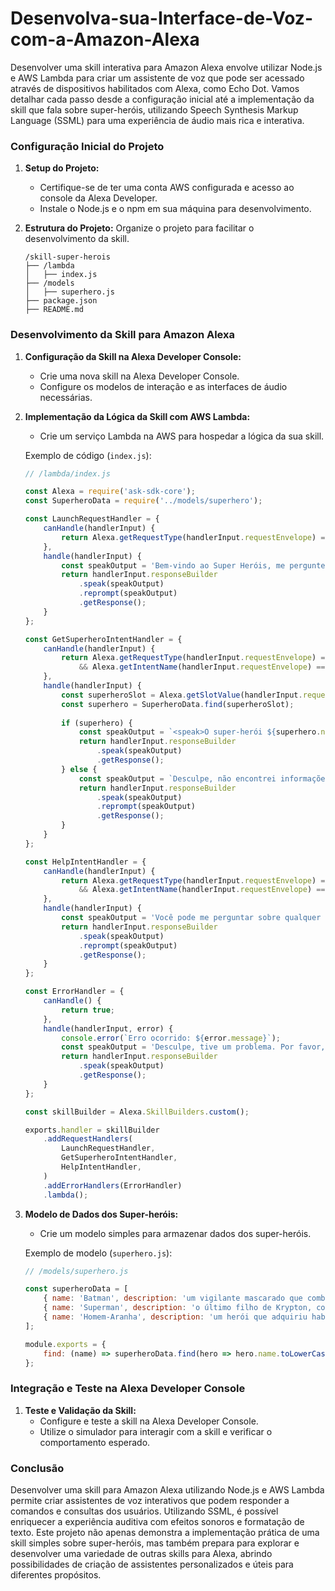 # Desenvolva-sua-Interface-de-Voz-com-a-Amazon-Alexa

Desenvolver uma skill interativa para Amazon Alexa envolve utilizar Node.js e AWS Lambda para criar um assistente de voz que pode ser acessado através de dispositivos habilitados com Alexa, como Echo Dot. Vamos detalhar cada passo desde a configuração inicial até a implementação da skill que fala sobre super-heróis, utilizando Speech Synthesis Markup Language (SSML) para uma experiência de áudio mais rica e interativa.

### Configuração Inicial do Projeto

1. **Setup do Projeto:**
   - Certifique-se de ter uma conta AWS configurada e acesso ao console da Alexa Developer.
   - Instale o Node.js e o npm em sua máquina para desenvolvimento.

2. **Estrutura do Projeto:**
   Organize o projeto para facilitar o desenvolvimento da skill.
   ```
   /skill-super-herois
   ├── /lambda
   │   ├── index.js
   ├── /models
   │   ├── superhero.js
   ├── package.json
   ├── README.md
   ```

### Desenvolvimento da Skill para Amazon Alexa

1. **Configuração da Skill na Alexa Developer Console:**
   - Crie uma nova skill na Alexa Developer Console.
   - Configure os modelos de interação e as interfaces de áudio necessárias.

2. **Implementação da Lógica da Skill com AWS Lambda:**
   - Crie um serviço Lambda na AWS para hospedar a lógica da sua skill.

   Exemplo de código (`index.js`):
   ```javascript
   // /lambda/index.js

   const Alexa = require('ask-sdk-core');
   const SuperheroData = require('../models/superhero');

   const LaunchRequestHandler = {
       canHandle(handlerInput) {
           return Alexa.getRequestType(handlerInput.requestEnvelope) === 'LaunchRequest';
       },
       handle(handlerInput) {
           const speakOutput = 'Bem-vindo ao Super Heróis, me pergunte sobre seu super-herói favorito!';
           return handlerInput.responseBuilder
               .speak(speakOutput)
               .reprompt(speakOutput)
               .getResponse();
       }
   };

   const GetSuperheroIntentHandler = {
       canHandle(handlerInput) {
           return Alexa.getRequestType(handlerInput.requestEnvelope) === 'IntentRequest'
               && Alexa.getIntentName(handlerInput.requestEnvelope) === 'GetSuperheroIntent';
       },
       handle(handlerInput) {
           const superheroSlot = Alexa.getSlotValue(handlerInput.requestEnvelope, 'superhero');
           const superhero = SuperheroData.find(superheroSlot);
           
           if (superhero) {
               const speakOutput = `<speak>O super-herói ${superhero.name} é ${superhero.description}. <audio src="${superhero.soundEffect}" /></speak>`;
               return handlerInput.responseBuilder
                   .speak(speakOutput)
                   .getResponse();
           } else {
               const speakOutput = `Desculpe, não encontrei informações sobre o super-herói ${superheroSlot}. Tente outro super-herói.`;
               return handlerInput.responseBuilder
                   .speak(speakOutput)
                   .reprompt(speakOutput)
                   .getResponse();
           }
       }
   };

   const HelpIntentHandler = {
       canHandle(handlerInput) {
           return Alexa.getRequestType(handlerInput.requestEnvelope) === 'IntentRequest'
               && Alexa.getIntentName(handlerInput.requestEnvelope) === 'AMAZON.HelpIntent';
       },
       handle(handlerInput) {
           const speakOutput = 'Você pode me perguntar sobre qualquer super-herói famoso. Experimente perguntar sobre Batman, Superman ou Homem-Aranha.';
           return handlerInput.responseBuilder
               .speak(speakOutput)
               .reprompt(speakOutput)
               .getResponse();
       }
   };

   const ErrorHandler = {
       canHandle() {
           return true;
       },
       handle(handlerInput, error) {
           console.error(`Erro ocorrido: ${error.message}`);
           const speakOutput = 'Desculpe, tive um problema. Por favor, tente novamente mais tarde.';
           return handlerInput.responseBuilder
               .speak(speakOutput)
               .getResponse();
       }
   };

   const skillBuilder = Alexa.SkillBuilders.custom();

   exports.handler = skillBuilder
       .addRequestHandlers(
           LaunchRequestHandler,
           GetSuperheroIntentHandler,
           HelpIntentHandler,
       )
       .addErrorHandlers(ErrorHandler)
       .lambda();
   ```

3. **Modelo de Dados dos Super-heróis:**
   - Crie um modelo simples para armazenar dados dos super-heróis.

   Exemplo de modelo (`superhero.js`):
   ```javascript
   // /models/superhero.js

   const superheroData = [
       { name: 'Batman', description: 'um vigilante mascarado que combate o crime em Gotham City.', soundEffect: 'https://example.com/batman-sound.mp3' },
       { name: 'Superman', description: 'o último filho de Krypton, com superforça, voo e visão de calor.', soundEffect: 'https://example.com/superman-sound.mp3' },
       { name: 'Homem-Aranha', description: 'um herói que adquiriu habilidades de uma aranha após ser picado por uma.', soundEffect: 'https://example.com/spiderman-sound.mp3' }
   ];

   module.exports = {
       find: (name) => superheroData.find(hero => hero.name.toLowerCase() === name.toLowerCase())
   };
   ```

### Integração e Teste na Alexa Developer Console

1. **Teste e Validação da Skill:**
   - Configure e teste a skill na Alexa Developer Console.
   - Utilize o simulador para interagir com a skill e verificar o comportamento esperado.

### Conclusão

Desenvolver uma skill para Amazon Alexa utilizando Node.js e AWS Lambda permite criar assistentes de voz interativos que podem responder a comandos e consultas dos usuários. Utilizando SSML, é possível enriquecer a experiência auditiva com efeitos sonoros e formatação de texto. Este projeto não apenas demonstra a implementação prática de uma skill simples sobre super-heróis, mas também prepara para explorar e desenvolver uma variedade de outras skills para Alexa, abrindo possibilidades de criação de assistentes personalizados e úteis para diferentes propósitos.

